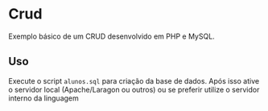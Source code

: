 # Crud

Exemplo básico de um CRUD desenvolvido em PHP e MySQL. 

## Uso

Execute o script `alunos.sql` para criação da base de dados. Após isso ative o servidor local (Apache/Laragon ou outros) ou se preferir utilize o servidor interno da linguagem

